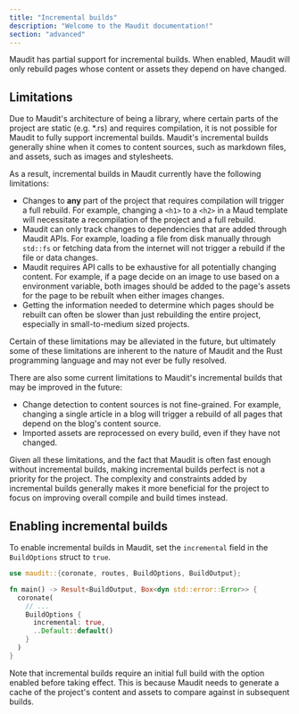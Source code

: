```yaml
---
title: "Incremental builds"
description: "Welcome to the Maudit documentation!"
section: "advanced"
---
```


Maudit has partial support for incremental builds. When enabled, Maudit will only rebuild pages whose content or assets they depend on have changed.

## Limitations

Due to Maudit's architecture of being a library, where certain parts of the project are static (e.g. \*.rs) and requires compilation, it is not possible for Maudit to fully support incremental builds. Maudit's incremental builds generally shine when it comes to content sources, such as markdown files, and assets, such as images and stylesheets.

As a result, incremental builds in Maudit currently have the following limitations:

- Changes to **any** part of the project that requires compilation will trigger a full rebuild. For example, changing a `<h1>` to a `<h2>` in a Maud template will necessitate a recompilation of the project and a full rebuild.
- Maudit can only track changes to dependencies that are added through Maudit APIs. For example, loading a file from disk manually through `std::fs` or fetching data from the internet will not trigger a rebuild if the file or data changes.
- Maudit requires API calls to be exhaustive for all potentially changing content. For example, if a page decide on an image to use based on a environment variable, both images should be added to the page's assets for the page to be rebuilt when either images changes.
- Getting the information needed to determine which pages should be rebuilt can often be slower than just rebuilding the entire project, especially in small-to-medium sized projects.

Certain of these limitations may be alleviated in the future, but ultimately some of these limitations are inherent to the nature of Maudit and the Rust programming language and may not ever be fully resolved.

There are also some current limitations to Maudit's incremental builds that may be improved in the future:

- Change detection to content sources is not fine-grained. For example, changing a single article in a blog will trigger a rebuild of all pages that depend on the blog's content source.
- Imported assets are reprocessed on every build, even if they have not changed.

Given all these limitations, and the fact that Maudit is often fast enough without incremental builds, making incremental builds perfect is not a priority for the project. The complexity and constraints added by incremental builds generally makes it more beneficial for the project to focus on improving overall compile and build times instead.

## Enabling incremental builds

To enable incremental builds in Maudit, set the `incremental` field in the `BuildOptions` struct to `true`.

```rust
use maudit::{coronate, routes, BuildOptions, BuildOutput};

fn main() -> Result<BuildOutput, Box<dyn std::error::Error>> {
  coronate(
    // ...
    BuildOptions {
      incremental: true,
      ..Default::default()
    }
  )
}
```

Note that incremental builds require an initial full build with the option enabled before taking effect. This is because Maudit needs to generate a cache of the project's content and assets to compare against in subsequent builds.

